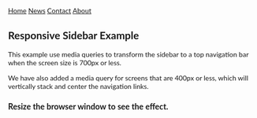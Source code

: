 <html>
<head>
<meta name="viewport" content="width=device-width, initial-scale=1.0">
<style>
body {
  margin: 0;
  font-family: "Lato", sans-serif;
}

.sidebar {
  margin: 0;
  padding: 0;
  width: 200px;
  background-color: #f1f1f1;
  position: fixed;
  height: 100%;
  overflow: auto;
}

.sidebar a {
  display: block;
  color: black;
  padding: 16px;
  text-decoration: none;
}
 
.sidebar a.active {
  background-color: #4CAF50;
  color: white;
}

.sidebar a:hover:not(.active) {
  background-color: #555;
  color: white;
}

div.content {
  margin-left: 200px;
  padding: 1px 16px;
  height: 1000px;
}

@media screen and (max-width: 700px) {
  .sidebar {
    width: 100%;
    height: auto;
    position: relative;
  }
  .sidebar a {float: left;}
  div.content {margin-left: 0;}
}

@media screen and (max-width: 400px) {
  .sidebar a {
    text-align: center;
    float: none;
  }
}
</style>
</head>
<body>

<div class="sidebar">
  <a class="active" href="#home">Home</a>
  <a href="#news">News</a>
  <a href="#contact">Contact</a>
  <a href="#about">About</a>
</div>

<div class="content">
  <h2>Responsive Sidebar Example</h2>
  <p>This example use media queries to transform the sidebar to a top navigation bar when the screen size is 700px or less.</p>
  <p>We have also added a media query for screens that are 400px or less, which will vertically stack and center the navigation links.</p>
  <h3>Resize the browser window to see the effect.</h3>
</div>

</body>
</html>
